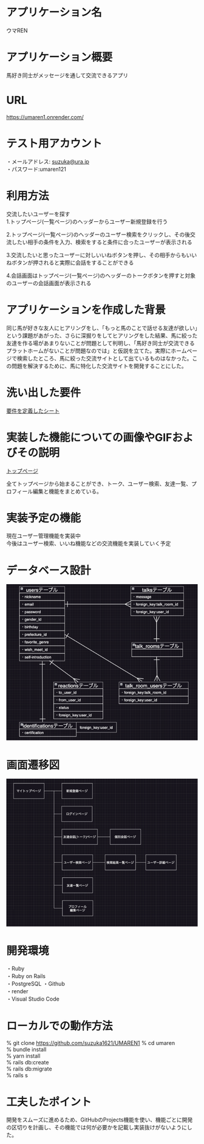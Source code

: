 # アプリケーション名
 ウマREN  


# アプリケーション概要
 馬好き同士がメッセージを通して交流できるアプリ  


# URL
 https://umaren1.onrender.com/


# テスト用アカウント
 ・メールアドレス: suzuka@ura.jp  
 ・パスワード:umaren121  


# 利用方法
 交流したいユーザーを探す  
 1.トップページ(一覧ページ)のヘッダーからユーザー新規登録を行う  

 2.トップページ(一覧ページ)のヘッダーのユーザー検索をクリックし、その後交流したい相手の条件を入力、検索をすると条件に合ったユーザーが表示される  

 3.交流したいと思ったユーザーに対しいいねボタンを押し、その相手からもいいねボタンが押されると実際に会話をすることができる  

 4.会話画面はトップページ(一覧ページ)のヘッダーのトークボタンを押すと対象のユーザーの会話画面が表示される  


# アプリケーションを作成した背景
 同じ馬が好きな友人にヒアリングをし、「もっと馬のことで話せる友達が欲しい」という課題があがった、さらに深掘りをしてヒアリングをした結果、馬に絞った友達を作る場があまりないことが問題として判明し、「馬好き同士が交流できるプラットホームがないことが問題なのでは」と仮説を立てた。実際にホームページで検索したところ、馬に絞った交流サイトとして出ているものはなかった。この問題を解決するために、馬に特化した交流サイトを開発することにした。


# 洗い出した要件
 [要件を定義したシート](https://docs.google.com/spreadsheets/d/1L4lPZqUfL_vLcTrsLZ-L1PT7JLobcRvBaNrdXbjEseY/edit?usp=sharing)


# 実装した機能についての画像やGIFおよびその説明
 [トップページ](https://gyazo.com/69c018392b2a1354b1d3019e72a962b3)

 全てトップページから始まることができ、トーク、ユーザー検索、友達一覧、プロフィール編集と機能をまとめている。  


# 実装予定の機能
 現在ユーザー管理機能を実装中  
 今後はユーザー検索、いいね機能などの交流機能を実装していく予定  


# データベース設計
![ER図](app/assets/images/ウマREN_ER図.jpg)


# 画面遷移図
![画面遷移図](app/assets/images/ウマREN_画面遷移図.jpg)


# 開発環境
 ・Ruby  
 ・Ruby on Rails  
 ・PostgreSQL
 ・Github  
 ・render  
 ・Visual Studio Code  


# ローカルでの動作方法
 % git clone https://github.com/suzuka1621/UMAREN1
 % cd umaren  
 % bundle install  
 % yarn install  
 % rails db:create  
 % rails db:migrate  
 % rails s  


# 工夫したポイント
 開発をスムーズに進めるため、GitHubのProjects機能を使い、機能ごとに開発の区切りを計画し、その機能では何が必要かを記載し実装抜けがないようにした。

